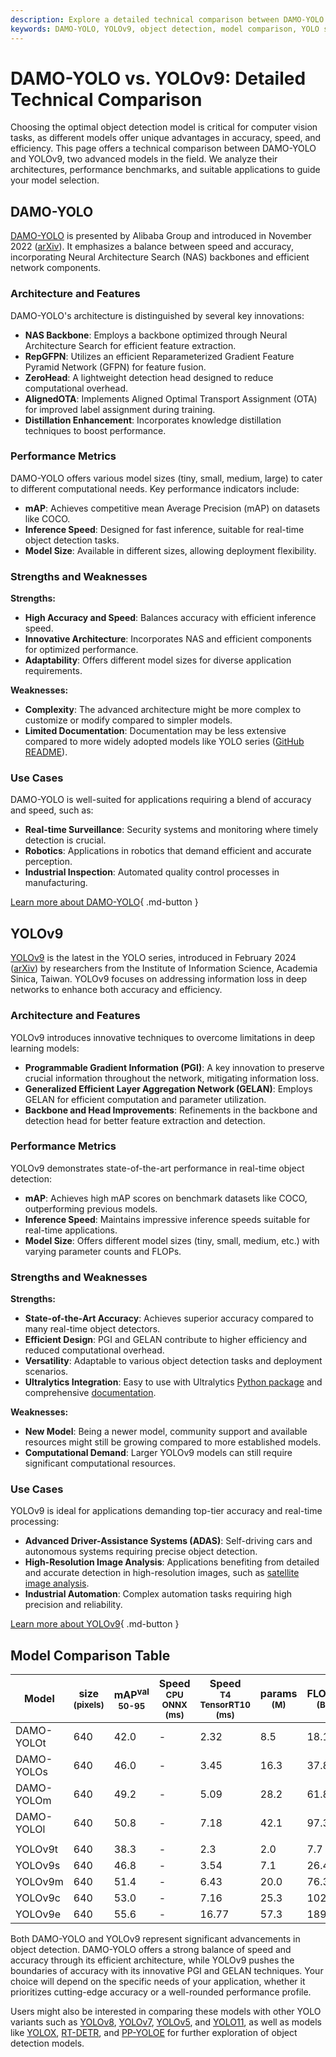 ```yaml
---
description: Explore a detailed technical comparison between DAMO-YOLO and YOLOv9, covering architecture, performance, and use cases for object detection applications.
keywords: DAMO-YOLO, YOLOv9, object detection, model comparison, YOLO series, deep learning, computer vision, mAP, real-time detection
---
```


# DAMO-YOLO vs. YOLOv9: Detailed Technical Comparison

Choosing the optimal object detection model is critical for computer vision tasks, as different models offer unique advantages in accuracy, speed, and efficiency. This page offers a technical comparison between DAMO-YOLO and YOLOv9, two advanced models in the field. We analyze their architectures, performance benchmarks, and suitable applications to guide your model selection.

<script async src="https://cdn.jsdelivr.net/npm/chart.js@3.9.1/dist/chart.min.js"></script>
<script defer src="../../javascript/benchmark.js"></script>

<canvas id="modelComparisonChart" width="1024" height="400" active-models='["DAMO-YOLO", "YOLOv9"]'></canvas>

## DAMO-YOLO

[DAMO-YOLO](https://github.com/tinyvision/DAMO-YOLO) is presented by Alibaba Group and introduced in November 2022 ([arXiv](https://arxiv.org/abs/2211.15444v2)). It emphasizes a balance between speed and accuracy, incorporating Neural Architecture Search (NAS) backbones and efficient network components.

### Architecture and Features

DAMO-YOLO's architecture is distinguished by several key innovations:

- **NAS Backbone**: Employs a backbone optimized through Neural Architecture Search for efficient feature extraction.
- **RepGFPN**: Utilizes an efficient Reparameterized Gradient Feature Pyramid Network (GFPN) for feature fusion.
- **ZeroHead**: A lightweight detection head designed to reduce computational overhead.
- **AlignedOTA**: Implements Aligned Optimal Transport Assignment (OTA) for improved label assignment during training.
- **Distillation Enhancement**: Incorporates knowledge distillation techniques to boost performance.

### Performance Metrics

DAMO-YOLO offers various model sizes (tiny, small, medium, large) to cater to different computational needs. Key performance indicators include:

- **mAP**: Achieves competitive mean Average Precision (mAP) on datasets like COCO.
- **Inference Speed**: Designed for fast inference, suitable for real-time object detection tasks.
- **Model Size**: Available in different sizes, allowing deployment flexibility.

### Strengths and Weaknesses

**Strengths:**

- **High Accuracy and Speed**: Balances accuracy with efficient inference speed.
- **Innovative Architecture**: Incorporates NAS and efficient components for optimized performance.
- **Adaptability**: Offers different model sizes for diverse application requirements.

**Weaknesses:**

- **Complexity**: The advanced architecture might be more complex to customize or modify compared to simpler models.
- **Limited Documentation**: Documentation may be less extensive compared to more widely adopted models like YOLO series ([GitHub README](https://github.com/tinyvision/DAMO-YOLO/blob/master/README.md)).

### Use Cases

DAMO-YOLO is well-suited for applications requiring a blend of accuracy and speed, such as:

- **Real-time Surveillance**: Security systems and monitoring where timely detection is crucial.
- **Robotics**: Applications in robotics that demand efficient and accurate perception.
- **Industrial Inspection**: Automated quality control processes in manufacturing.

[Learn more about DAMO-YOLO](https://github.com/tinyvision/DAMO-YOLO/blob/master/README.md){ .md-button }

## YOLOv9

[YOLOv9](https://docs.ultralytics.com/models/yolov9/) is the latest in the YOLO series, introduced in February 2024 ([arXiv](https://arxiv.org/abs/2402.13616)) by researchers from the Institute of Information Science, Academia Sinica, Taiwan. YOLOv9 focuses on addressing information loss in deep networks to enhance both accuracy and efficiency.

### Architecture and Features

YOLOv9 introduces innovative techniques to overcome limitations in deep learning models:

- **Programmable Gradient Information (PGI)**: A key innovation to preserve crucial information throughout the network, mitigating information loss.
- **Generalized Efficient Layer Aggregation Network (GELAN)**: Employs GELAN for efficient computation and parameter utilization.
- **Backbone and Head Improvements**: Refinements in the backbone and detection head for better feature extraction and detection.

### Performance Metrics

YOLOv9 demonstrates state-of-the-art performance in real-time object detection:

- **mAP**: Achieves high mAP scores on benchmark datasets like COCO, outperforming previous models.
- **Inference Speed**: Maintains impressive inference speeds suitable for real-time applications.
- **Model Size**: Offers different model sizes (tiny, small, medium, etc.) with varying parameter counts and FLOPs.

### Strengths and Weaknesses

**Strengths:**

- **State-of-the-Art Accuracy**: Achieves superior accuracy compared to many real-time object detectors.
- **Efficient Design**: PGI and GELAN contribute to higher efficiency and reduced computational overhead.
- **Versatility**: Adaptable to various object detection tasks and deployment scenarios.
- **Ultralytics Integration**: Easy to use with Ultralytics [Python package](https://docs.ultralytics.com/usage/python/) and comprehensive [documentation](https://docs.ultralytics.com/).

**Weaknesses:**

- **New Model**: Being a newer model, community support and available resources might still be growing compared to more established models.
- **Computational Demand**: Larger YOLOv9 models can still require significant computational resources.

### Use Cases

YOLOv9 is ideal for applications demanding top-tier accuracy and real-time processing:

- **Advanced Driver-Assistance Systems (ADAS)**: Self-driving cars and autonomous systems requiring precise object detection.
- **High-Resolution Image Analysis**: Applications benefiting from detailed and accurate detection in high-resolution images, such as [satellite image analysis](https://www.ultralytics.com/blog/using-computer-vision-to-analyse-satellite-imagery).
- **Industrial Automation**: Complex automation tasks requiring high precision and reliability.

[Learn more about YOLOv9](https://docs.ultralytics.com/models/yolov9/){ .md-button }

## Model Comparison Table

| Model      | size<br><sup>(pixels) | mAP<sup>val<br>50-95 | Speed<br><sup>CPU ONNX<br>(ms) | Speed<br><sup>T4 TensorRT10<br>(ms) | params<br><sup>(M) | FLOPs<br><sup>(B) |
| ---------- | --------------------- | -------------------- | ------------------------------ | ----------------------------------- | ------------------ | ----------------- |
| DAMO-YOLOt | 640                   | 42.0                 | -                              | 2.32                                | 8.5                | 18.1              |
| DAMO-YOLOs | 640                   | 46.0                 | -                              | 3.45                                | 16.3               | 37.8              |
| DAMO-YOLOm | 640                   | 49.2                 | -                              | 5.09                                | 28.2               | 61.8              |
| DAMO-YOLOl | 640                   | 50.8                 | -                              | 7.18                                | 42.1               | 97.3              |
|            |                       |                      |                                |                                     |                    |                   |
| YOLOv9t    | 640                   | 38.3                 | -                              | 2.3                                 | 2.0                | 7.7               |
| YOLOv9s    | 640                   | 46.8                 | -                              | 3.54                                | 7.1                | 26.4              |
| YOLOv9m    | 640                   | 51.4                 | -                              | 6.43                                | 20.0               | 76.3              |
| YOLOv9c    | 640                   | 53.0                 | -                              | 7.16                                | 25.3               | 102.1             |
| YOLOv9e    | 640                   | 55.6                 | -                              | 16.77                               | 57.3               | 189.0             |

Both DAMO-YOLO and YOLOv9 represent significant advancements in object detection. DAMO-YOLO offers a strong balance of speed and accuracy through its efficient architecture, while YOLOv9 pushes the boundaries of accuracy with its innovative PGI and GELAN techniques. Your choice will depend on the specific needs of your application, whether it prioritizes cutting-edge accuracy or a well-rounded performance profile.

Users might also be interested in comparing these models with other YOLO variants such as [YOLOv8](https://docs.ultralytics.com/models/yolov8/), [YOLOv7](https://docs.ultralytics.com/models/yolov7/), [YOLOv5](https://docs.ultralytics.com/models/yolov5/), and [YOLO11](https://docs.ultralytics.com/models/yolo11/), as well as models like [YOLOX](https://docs.ultralytics.com/compare/yolov8-vs-yolox/), [RT-DETR](https://docs.ultralytics.com/compare/yolov8-vs-rtdetr/), and [PP-YOLOE](https://docs.ultralytics.com/compare/yolov8-vs-pp-yoloe/) for further exploration of object detection models.